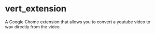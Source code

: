 # vert_extension

A Google Chome extension that allows you to convert a youtube video to wav directly from the video.
